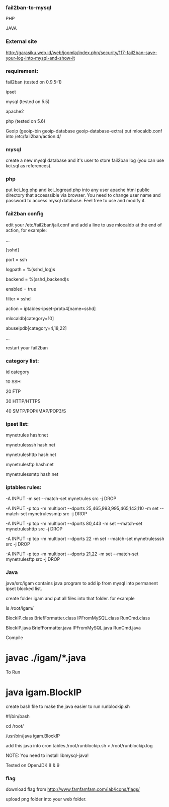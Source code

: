 ### fail2ban-to-mysql
PHP

JAVA

### External site
http://garasiku.web.id/web/joomla/index.php/security/117-fail2ban-save-your-log-into-mysql-and-show-it

### requirement:
fail2ban (tested on 0.9.5-1)

ipset

mysql (tested on 5.5)

apache2

php (tested on 5.6)

Geoip (geoip-bin geoip-database geoip-database-extra) put mlocaldb.conf into /etc/fail2ban/action.d/

### mysql 
create a new mysql database and it's user to store fail2ban log (you can use kci.sql as references).

### php
put kci_log.php and kci_logread.php into any user apache html public directory that accesssible via browser. You need to change user name and password to access mysql database. Feel free to use and modify it.

### fail2ban config
edit your /etc/fail2ban/jail.conf and add a line to use mlocaldb at the end of action, for example:

...

[sshd]

port = ssh

logpath = %(sshd_log)s

backend = %(sshd_backend)s

enabled = true

filter = sshd

action = iptables-ipset-proto4[name=sshd]

mlocaldb[category=10]

abuseipdb[category=4,18,22]

...

restart your fail2ban

### category list:
id category

10 SSH

20 FTP

30 HTTP/HTTPS

40 SMTP/POP/IMAP/POP3/S

### ipset list:
mynetrules hash:net

mynetrulesssh hash:net

mynetruleshttp hash:net

mynetrulesftp hash:net

mynetrulessmtp hash:net

### iptables rules:
-A INPUT -m set --match-set mynetrules src -j DROP

-A INPUT -p tcp -m multiport --dports 25,465,993,995,465,143,110 -m set --match-set mynetrulessmtp src -j DROP

-A INPUT -p tcp -m multiport --dports 80,443 -m set --match-set mynetruleshttp src -j DROP

-A INPUT -p tcp -m multiport --dports 22 -m set --match-set mynetrulesssh src -j DROP

-A INPUT -p tcp -m multiport --dports 21,22 -m set --match-set mynetrulesftp src -j DROP

### Java
java/src/igam contains java program to add ip from mysql into permanent ipset blocked list. 


create folder igam and put all files into that folder. for example

ls /root/igam/

BlockIP.class  BriefFormatter.class  IPFromMySQL.class  RunCmd.class

BlockIP.java   BriefFormatter.java   IPFromMySQL.java   RunCmd.java


Compile

# javac ./igam/*.java


To Run


# java igam.BlockIP


create bash file to make the java easier to run runblockip.sh 

#!/bin/bash

cd /root/

/usr/bin/java igam.BlockIP


add this java into cron tables /root/runblockip.sh > /root/runblockip.log 

NOTE: You need to install libmysql-java!

Tested on OpenJDK 8 & 9


### flag
download flag from http://www.famfamfam.com/lab/icons/flags/ 

upload png folder into your web folder.
